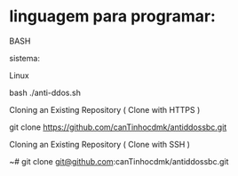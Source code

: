 # linguagem para programar:
BASH




sistema:



Linux


bash ./anti-ddos.sh


Cloning an Existing Repository ( Clone with HTTPS )


git clone https://github.com/canTinhocdmk/antiddossbc.git


Cloning an Existing Repository ( Clone with SSH )



~# git clone git@github.com:canTinhocdmk/antiddossbc.git
